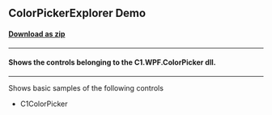 ## ColorPickerExplorer Demo
#### [Download as zip](https://grapecity.github.io/DownGit/#/home?url=https://github.com/GrapeCity/ComponentOne-WPF-Samples/tree/master/NET_6/ColorPicker/ColorPickerExplorer)
____
#### Shows the controls belonging to the C1.WPF.ColorPicker dll.
____
Shows basic samples of the following controls

* C1ColorPicker
